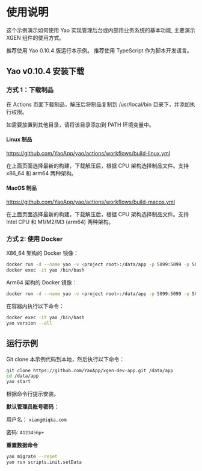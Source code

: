 # 使用说明

这个示例演示如何使用 Yao 实现管理后台或内部用业务系统的基本功能, 主要演示 XGEN 组件的使用方式。

推荐使用 Yao 0.10.4 版运行本示例。 推荐使用 TypeScript 作为脚本开发语言。

## Yao v0.10.4 安装下载

### 方式 1：下载制品

在 Actions 页面下载制品，解压后将制品复制到 /usr/local/bin 目录下，并添加执行权限。

如需要放置到其他目录，请将该目录添加到 PATH 环境变量中。

#### Linux 制品

https://github.com/YaoApp/yao/actions/workflows/build-linux.yml

在上面页面选择最新的构建，下载解压后，根据 CPU 架构选择制品文件。支持 x86_64 和 arm64 两种架构。

#### MacOS 制品

https://github.com/YaoApp/yao/actions/workflows/build-macos.yml

在上面页面选择最新的构建，下载解压后，根据 CPU 架构选择制品文件。支持 Intel CPU 和 M1/M2/M3 (arm64) 两种架构。

### 方式 2: 使用 Docker

X86_64 架构的 Docker 镜像：

```bash
docker run -d --name yao -v <project root>:/data/app -p 5099:5099 -p 5077:5077 yaoapp/yao:0.10.4-unstable-amd64-dev
docker exec -it yao /bin/bash
```

Arm64 架构的 Docker 镜像：

```bash
docker run -d --name yao -v <project root>:/data/app -p 5099:5099 -p 5077:5077 yaoapp/yao:0.10.4-unstable-arm64-dev
```

在容器内执行以下命令：

```bash
docker exec -it yao /bin/bash
yao version --all
```

## 运行示例

Git clone 本示例代码到本地，然后执行以下命令：

```bash
git clone https://github.com/YaoApp/xgen-dev-app.git /data/app
cd /data/app
yao start
```

根据命令行提示安装。

**默认管理员账号密码：**

用户名： `xiang@iqka.com`

密码: `A123456p+`

**重置数据命令**

```bash
yao migrate --reset
yao run scripts.init.setData
```
